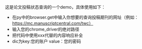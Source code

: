 这是论文投稿状态查询的一个demo，具体使用如下：
* 在py中的browser.get中输入你想要的查询投稿期刊的网址（例如：https://mc.manuscriptcentral.com/twc）
* 输入您的chrome_driver的绝对路径
* 把代码中使用xxx代替的内容响应补全
* dic为key:您的账户 value：您的密码
